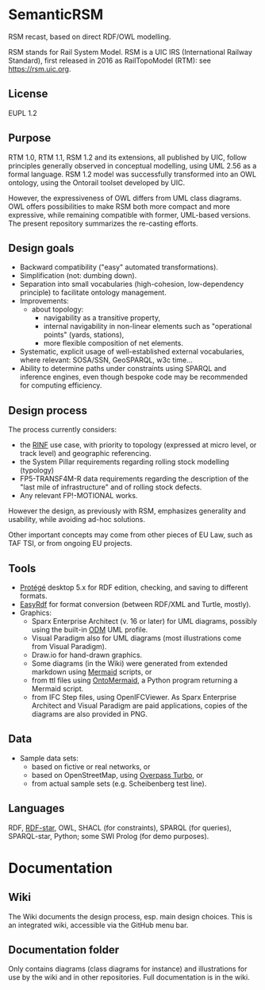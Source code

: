 # SemanticRSM
RSM recast, based on direct RDF/OWL modelling.

RSM stands for Rail System Model. RSM is a UIC IRS (International Railway Standard), first released in 2016 as RailTopoModel (RTM): see https://rsm.uic.org.

## License
EUPL 1.2

## Purpose
RTM 1.0, RTM 1.1, RSM 1.2 and its extensions, all published by UIC, follow principles generally observed in conceptual modelling, 
using UML 2.56 as a formal language. RSM 1.2 model was successfully transformed into an OWL ontology, using the Ontorail toolset developed by UIC.

However, the expressiveness of OWL differs from UML class diagrams.
OWL offers possibilities to make RSM both more compact and more expressive, while remaining compatible with former, UML-based versions. The present repository summarizes the re-casting efforts.

## Design goals
* Backward compatibility ("easy" automated transformations).
* Simplification (not: dumbing down).
* Separation into small vocabularies (high-cohesion, low-dependency principle) to facilitate ontology management.
* Improvements:
    - about topology:
        - navigability as a transitive property,
        - internal navigability in non-linear elements such as "operational points" (yards, stations),
        - more flexible composition of net elements.
* Systematic, explicit usage of well-established external vocabularies, where relevant: SOSA/SSN, GeoSPARQL, w3c time...
* Ability to determine paths under constraints using SPARQL and inference engines, even though bespoke code may be recommended for computing efficiency.

## Design process
The process currently considers:
* the [RINF](https://uat.ld4rail.fpfis.tech.ec.europa.eu/) use case, with priority to topology (expressed at micro level, or track level) and geographic referencing.
* the System Pillar requirements regarding rolling stock modelling (typology)
* FP5-TRANSF4M-R data requirements regarding the description of the "last mile of infrastructure" and of rolling stock defects.
* Any relevant FP!-MOTIONAL works.

However the design, as previously with RSM, emphasizes generality and usability, while avoiding ad-hoc solutions.

Other important concepts may come from other pieces of EU Law, such as TAF TSI, or from ongoing EU projects.

## Tools
* [Protégé](https://protege.stanford.edu/) desktop 5.x for RDF edition, checking, and saving to different formats.
* [EasyRdf](https://www.easyrdf.org/converter) for format conversion (between RDF/XML and Turtle, mostly).
* Graphics:
    - Sparx Enterprise Architect (v. 16 or later) for UML diagrams, possibly using the built-in [ODM](https://www.omg.org/odm/) UML profile.
    - Visual Paradigm also for UML diagrams (most illustrations come from Visual Paradigm).
    - Draw.io for hand-drawn graphics.
    - Some diagrams (in the Wiki) were generated from extended markdown using [Mermaid](https://github.com/mermaid-js/mermaid) scripts, or
    - from ttl files using [OntoMermaid](https://github.com/floresbakker/OntoMermaid), a Python program returning a Mermaid script.
    - from IFC Step files, using OpenIFCViewer.
 As Sparx Enterprise Architect and Visual Paradigm are paid applications, copies of the diagrams are also provided in PNG.
 
## Data
* Sample data sets:
    - based on fictive or real networks, or
    - based on OpenStreetMap, using [Overpass Turbo](https://overpass-turbo.eu/), or
    - from actual sample sets (e.g. Scheibenberg test line).

## Languages
RDF, [RDF-star](https://www.w3.org/2022/08/rdf-star-wg-charter/), OWL, SHACL (for constraints), SPARQL (for queries), SPARQL-star, Python; some SWI Prolog (for demo purposes).

# Documentation
## Wiki
The Wiki documents the design process, esp. main design choices. This is an integrated wiki, accessible via the GitHub menu bar.

## Documentation folder
Only contains diagrams (class diagrams for instance) and illustrations for use by the wiki and in other repositories. Full documentation is in the wiki.
